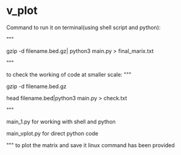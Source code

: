 # v_plot

Command to run it on terminal(using shell script and python):

"""

gzip -d filename.bed.gz| python3 main.py > final_marix.txt

"""

to check the working of code at smaller scale:
"""

gzip -d filename.bed.gz

head filename.bed|python3 main.py > check.txt

"""

main_1.py for working with shell and python

main_vplot.py for direct python code

"""
to plot the matrix and save it linux command has been provided
